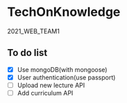 # TechOnKnowledge

2021_WEB_TEAM1

## To do list

- [x] Use mongoDB(with mongoose)
- [x] User authentication(use passport)
- [ ] Upload new lecture API
- [ ] Add curriculum API
